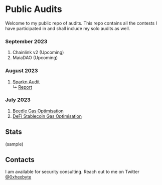 # Public Audits

Welcome to my public repo of audits. This repo contains all the contests I have participated in and shall include my solo audits as well.

### September 2023
1. Chainlink v2 (Upcoming)
2. MaiaDAO (Upcoming)

### August 2023
1. [Sparkn Audit](https://github.com/Cyfrin/2023-08-sparkn/) <br/>
    ↳ [Report](reports/sparkn.md)

### July 2023

1. [Beedle Gas Optimisation](https://github.com/Cyfrin/2023-07-beedle/issues/45)
2. [DeFi Stablecoin Gas Optimisation](https://github.com/Cyfrin/2023-07-foundry-defi-stablecoin/issues/200)


## Stats
(sample)


## Contacts
I am available for security consulting. Reach out to me on Twitter [@0xhexbyte](https://twitter.com/0xhexbyte)

